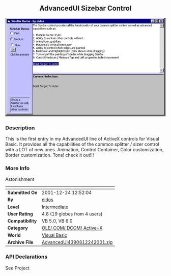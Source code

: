 ﻿<div align="center">

## AdvancedUI Sizebar Control

<img src="PIC200112241258366858.jpg">
</div>

### Description

This is the first entry in my AdvancedUI line of ActiveX controls for Visual Basic. It provides all the capabilities of the common splitter / sizer control with a LOT of new ones. Animation, Control Container, Color customization, Border customization. Tons! check it out!!!
 
### More Info
 
Astonishment


<span>             |<span>
---                |---
**Submitted On**   |2001-12-24 12:52:04
**By**             |[eidos](https://github.com/Planet-Source-Code/PSCIndex/blob/master/ByAuthor/eidos.md)
**Level**          |Intermediate
**User Rating**    |4.8 (19 globes from 4 users)
**Compatibility**  |VB 5\.0, VB 6\.0
**Category**       |[OLE/ COM/ DCOM/ Active\-X](https://github.com/Planet-Source-Code/PSCIndex/blob/master/ByCategory/ole-com-dcom-active-x__1-29.md)
**World**          |[Visual Basic](https://github.com/Planet-Source-Code/PSCIndex/blob/master/ByWorld/visual-basic.md)
**Archive File**   |[AdvancedUI4390812242001\.zip](https://github.com/Planet-Source-Code/eidos-advancedui-sizebar-control__1-30092/archive/master.zip)

### API Declarations

See Project





